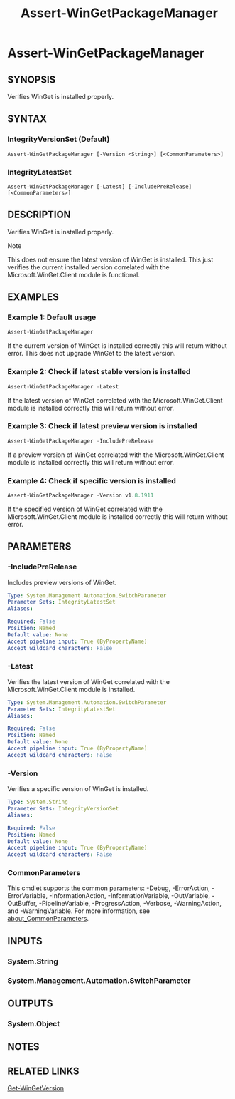 ﻿---
external help file: Microsoft.WinGet.Client.Cmdlets.dll-Help.xml
Module Name: Microsoft.WinGet.Client
ms.date: 08/01/2024
online version:
schema: 2.0.0
title: Assert-WinGetPackageManager
---

# Assert-WinGetPackageManager

## SYNOPSIS
Verifies WinGet is installed properly.

## SYNTAX

### IntegrityVersionSet (Default)

```
Assert-WinGetPackageManager [-Version <String>] [<CommonParameters>]
```

### IntegrityLatestSet

```
Assert-WinGetPackageManager [-Latest] [-IncludePreRelease] [<CommonParameters>]
```

## DESCRIPTION

Verifies WinGet is installed properly.

> [!NOTE]
> This does not ensure the latest version of WinGet is installed. This just verifies the current
> installed version correlated with the Microsoft.WinGet.Client module is functional.

## EXAMPLES

### Example 1: Default usage

```powershell
Assert-WinGetPackageManager
```

If the current version of WinGet is installed correctly this will return without error. This does
not upgrade WinGet to the latest version.

### Example 2: Check if latest stable version is installed

```powershell
Assert-WinGetPackageManager -Latest
```

If the latest version of WinGet correlated with the Microsoft.WinGet.Client module is installed
correctly this will return without error.

### Example 3: Check if latest preview version is installed

```powershell
Assert-WinGetPackageManager -IncludePreRelease
```

If a preview version of WinGet correlated with the Microsoft.WinGet.Client module is installed
correctly this will return without error.

### Example 4: Check if specific version is installed

```powershell
Assert-WinGetPackageManager -Version v1.8.1911
```

If the specified version of WinGet correlated with the Microsoft.WinGet.Client module is installed
correctly this will return without error.

## PARAMETERS

### -IncludePreRelease

Includes preview versions of WinGet.

```yaml
Type: System.Management.Automation.SwitchParameter
Parameter Sets: IntegrityLatestSet
Aliases:

Required: False
Position: Named
Default value: None
Accept pipeline input: True (ByPropertyName)
Accept wildcard characters: False
```

### -Latest

Verifies the latest version of WinGet correlated with the Microsoft.WinGet.Client module is
installed.

```yaml
Type: System.Management.Automation.SwitchParameter
Parameter Sets: IntegrityLatestSet
Aliases:

Required: False
Position: Named
Default value: None
Accept pipeline input: True (ByPropertyName)
Accept wildcard characters: False
```

### -Version

Verifies a specific version of WinGet is installed.

```yaml
Type: System.String
Parameter Sets: IntegrityVersionSet
Aliases:

Required: False
Position: Named
Default value: None
Accept pipeline input: True (ByPropertyName)
Accept wildcard characters: False
```

### CommonParameters

This cmdlet supports the common parameters: -Debug, -ErrorAction, -ErrorVariable,
-InformationAction, -InformationVariable, -OutVariable, -OutBuffer, -PipelineVariable,
-ProgressAction, -Verbose, -WarningAction, and -WarningVariable. For more information, see
[about_CommonParameters](http://go.microsoft.com/fwlink/?LinkID=113216).

## INPUTS

### System.String

### System.Management.Automation.SwitchParameter

## OUTPUTS

### System.Object

## NOTES

## RELATED LINKS

[Get-WinGetVersion](Get-WinGetVersion.md)
